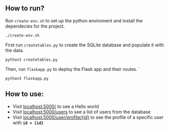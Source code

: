 ## How to run? 
Run ``create-env.sh`` to set up the python enviroment and install the dependecies for the project.

```
./create-env.sh
```

First run ``createtables.py`` to create the SQLite database and populate it with the data.

```
python3 createtables.py
```

Then, run ``flaskapp.py`` to deploy the Flask app and their routes.   `
```
python3 flaskapp.py
```

## How to use:
- Visit [localhost:5000/](localhost:5000/) to see a Hello world
- Visit [localhost:5000/users](localhost:5000/users) to see a list of users from the database
- Visit [localhost:5000/user/profile/{id}](localhost:5000/user/profile/{id}) to see the profile of a specific user with **``id = {id}``**